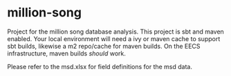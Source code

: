 # million-song

Project for the million song database analysis.
This project is sbt and maven enabled.  Your local environment will need a ivy or maven cache to support sbt builds, likewise a m2 repo/cache for maven builds.
On the EECS infrastructure, maven builds *should* work.

Please refer to the msd.xlsx for field definitions for the msd data.
